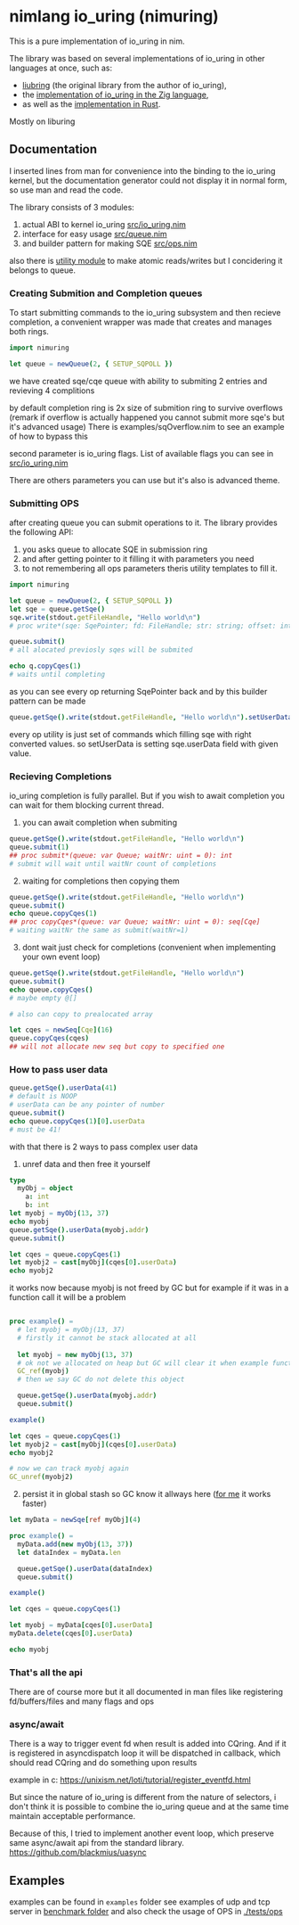 # nimlang io_uring (nimuring)

This is a pure implementation of io_uring in nim.

The library was based on several implementations of io_uring in other languages at once,
such as:
* [liubring](https://github.com/axboe/liburing) (the original library from the author of io_uring),
* the [implementation of io_uring in the Zig language](https://github.com/ziglang/zig/blob/master/lib/std/os/linux/io_uring.zig),
* as well as the [implementation in Rust](https://docs.rs/io-uring/latest/io_uring/index.html).

Mostly on liburing

## Documentation

I inserted lines from man for convenience into the binding to the io_uring kernel, but the documentation generator could not display it in normal form, so use man and read the code.

The library consists of 3 modules:
1. actual ABI to kernel io_uring [src/io_uring.nim](./src/nimuring/io_uring.nim)
2. interface for easy usage [src/queue.nim](./src/nimuring/queue.nim)
3. and builder pattern for making SQE [src/ops.nim](./src/nimuring/ops.nim)

also there is [utility module](./src/nimuring/barrier.nim) to make atomic reads/writes but I concidering it belongs to queue.

### Creating Submition and Completion queues

To start submitting commands to the io_uring subsystem and then recieve completion, a convenient wrapper was made that creates and manages both rings.

``` nim
import nimuring

let queue = newQueue(2, { SETUP_SQPOLL })
```

we have created sqe/cqe queue with ability to submiting 2 entries
and revieving 4 complitions

by default completion ring is 2x size of submition ring to survive overflows
(remark if overflow is actually happened you cannot submit more sqe's but it's advanced usage)
There is examples/sqOverflow.nim to see an example of how to bypass this

second parameter is io_uring flags. List of available flags you can see in [src/io_uring.nim](./src/nimuring/io_uring.nim)

There are others parameters you can use but it's also is advanced theme.

### Submitting OPS

after creating queue you can submit operations to it. The library provides the following API:
1. you asks queue to allocate SQE in submission ring
2. and after getting pointer to it filling it with parameters you need
3. to not remembering all ops parameters theris utility templates to fill it.

``` nim
import nimuring

let queue = newQueue(2, { SETUP_SQPOLL })
let sqe = queue.getSqe()
sqe.write(stdout.getFileHandle, "Hello world\n")
# proc write*(sqe: SqePointer; fd: FileHandle; str: string; offset: int = 0): SqePointer

queue.submit()
# all alocated previosly sqes will be submited

echo q.copyCqes(1)
# waits until completing
```

as you can see every op returning SqePointer back and by this builder pattern can be made

``` nim
queue.getSqe().write(stdout.getFileHandle, "Hello world\n").setUserData(0)
```

every op utility is just set of commands which filling sqe with right converted values.
so setUserData is setting sqe.userData field with given value.


### Recieving Completions

io_uring completion is fully parallel. But if you wish to await completion you can wait for them blocking current thread.

1. you can await completion when submiting
``` nim
queue.getSqe().write(stdout.getFileHandle, "Hello world\n")
queue.submit(1)
## proc submit*(queue: var Queue; waitNr: uint = 0): int
# submit will wait until waitNr count of completions
```

2. waiting for completions then copying them
``` nim
queue.getSqe().write(stdout.getFileHandle, "Hello world\n")
queue.submit()
echo queue.copyCqes(1)
## proc copyCqes*(queue: var Queue; waitNr: uint = 0): seq[Cqe]
# waiting waitNr the same as submit(waitNr=1)
```

3. dont wait just check for completions (convenient when implementing your own event loop)
``` nim
queue.getSqe().write(stdout.getFileHandle, "Hello world\n")
queue.submit()
echo queue.copyCqes()
# maybe empty @[]

# also can copy to prealocated array

let cqes = newSeq[Cqe](16)
queue.copyCqes(cqes)
## will not allocate new seq but copy to specified one
```

### How to pass user data

``` nim
queue.getSqe().userData(41)
# default is NOOP
# userData can be any pointer of number
queue.submit()
echo queue.copyCqes(1)[0].userData
# must be 41!
```

with that there is 2 ways to pass complex user data

1. unref data and then free it yourself

``` nim
type
  myObj = object
    a: int
    b: int
let myobj = myObj(13, 37)
echo myobj
queue.getSqe().userData(myobj.addr)
queue.submit()

let cqes = queue.copyCqes(1)
let myobj2 = cast[myObj](cqes[0].userData)
echo myobj2
```

it works now because myobj is not freed by GC but for example if it was in a function call it will be a problem

``` nim

proc example() =
  # let myobj = myObj(13, 37)
  # firstly it cannot be stack allocated at all
  
  let myobj = new myObj(13, 37)
  # ok not we allocated on heap but GC will clear it when example function is returned
  GC_ref(myobj)
  # then we say GC do not delete this object

  queue.getSqe().userData(myobj.addr)
  queue.submit()

example()

let cqes = queue.copyCqes(1)
let myobj2 = cast[myObj](cqes[0].userData)
echo myobj2

# now we can track myobj again
GC_unref(myobj2)
```


2. persist it in global stash so GC know it allways here ([for me](https://github.com/blackmius/uasync/blob/04bad3bce5bde9c7a48ae730b1c4b83e45592c32/src/uasync.nim#L12) it works faster)

``` nim
let myData = newSqe[ref myObj](4)

proc example() =
  myData.add(new myObj(13, 37))
  let dataIndex = myData.len

  queue.getSqe().userData(dataIndex)
  queue.submit()

example()

let cqes = queue.copyCqes(1)

let myobj = myData[cqes[0].userData]
myData.delete(cqes[0].userData)

echo myobj
```


### That's all the api

There are of course more but it all documented in man files like registering fd/buffers/files
and many flags and ops

### async/await

There is a way to trigger event fd when result is added into CQring. And if it is registered in asyncdispatch loop it will be dispatched in callback, which should read CQring and do something upon results

example in c: https://unixism.net/loti/tutorial/register_eventfd.html

But since the nature of io_uring is different from the nature of selectors, i don't think it is possible to combine the io_uring queue and at the same time maintain acceptable performance.

Because of this, I tried to implement another event loop, which preserve same async/await api from the standard library.
https://github.com/blackmius/uasync

## Examples

examples can be found in `examples` folder
see examples of udp and tcp server in [benchmark folder](./benchmark/)
and also check the usage of OPS in [./tests/ops](./tests/ops/)